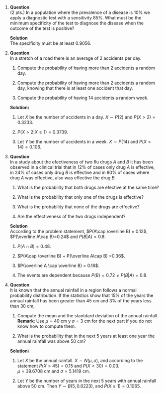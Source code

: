 1.  **Question**\
    (2 pts.) In a population where the prevalence of a disease is 10% we
    apply a diagnostic test with a sensitivity 85%. What must be the
    minimum specificity of the test to diagnose the disease when the
    outcome of the test is positive?

    **Solution**\
    The specificity must be at least $0.9056$.

2.  **Question**\
    In a stretch of a road there is an average of 2 accidents per day.

    1.  Compute the probability of having more than 2 accidents a random
        day.

    2.  Compute the probability of having more than 2 accidents a random
        day, knowing that there is at least one accident that day.

    3.  Compute the probability of having 14 accidents a random week.

    **Solution**\

    1.  Let $X$ be the number of accidents in a day. $X\sim P(2)$ and
        $P(X>2)=0.3233$.

    2.  $P(X>2|X\geq 1)=0.3739$.

    3.  Let $Y$ be the number of accidents in a week. $X\sim P(14)$ and
        $P(X=14)=0.106$.

3.  **Question**\
    In a study about the efectiveness of two flu drugs $A$ and $B$ it
    has been observed in a clinical trial that in 12% of cases only drug
    $A$ is effective, in 24% of cases only drug $B$ is effective and in
    80% of cases where drug $A$ was effective, also was effective the
    drug $B$.

    1.  What is the probability that both drugs are efective at the same
        time?

    2.  What is the probability that only one of the drugs is effective?

    3.  What is the probability that none of the drugs are effective?

    4.  Are the effectiveness of the two drugs independent?

    **Solution**\
    According to the problem statement, $P(A\cap \overline B) = 0.12$,
    $P(\overline A\cap B)=0.24$ and $P(B|A)=0.8$.

    1.  $P(A\cap B)=0.48$.

    2.  $P(A\cap \overline B) + P(\overline A\cap B) =0.36$.

    3.  $P(\overline A \cap \overline B) = 0.16$.

    4.  The events are dependent because $P(B)=0.72 \neq P(B|A)=0.8$.

4.  **Question**\
    It is known that the annual rainfall in a region follows a normal
    probability distribution. If the statistics show that 15% of the
    years the annual rainfall has been greater than 45 cm and 3% of the
    years less than 30 cm,

    1.  Compute the mean and the stantdard deviation of the annual
        rainfall.\
        **Remark**: Use $\mu=40$ cm y $\sigma=3$ cm for the next part if
        you do not know how to compute them.

    2.  What is the probability that in the next 5 years at least one
        year the annual rainfall was above 50 cm?

    **Solution**\

    1.  Let $X$ be the annual rainfall. $X\sim N(\mu, \sigma)$, and
        according to the statement $P(X>45)=0.15$ and $P(X<30)=0.03$.\
        $\mu=39.6708$ cm and $\sigma=5.1419$ cm.

    2.  Let $Y$ be the number of years in the next 5 years with annual
        rainfall above 50 cm. Then $Y\sim B(5, 0.0223)$, and
        $P(X\geq 1)=0.1065$.
